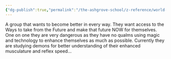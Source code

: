 ```yaml
---
{"dg-publish":true,"permalink":"/the-ashgrove-school/z-reference/world-factions/the-ascensionists/"}
---
```


A group that wants to become better in every way. They want access to the Ways to take from the Future and make that future NOW for themselves. One on one they are very dangerous as they have no qualms using magic and technology to enhance themselves as much as possible. Currently they are studying demons for better understanding of their enhanced musculature and reflex speed…